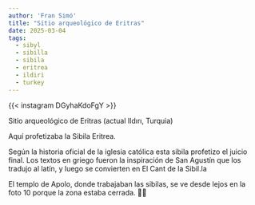 ```yaml
---
author: 'Fran Simó'
title: "Sitio arqueológico de Eritras"
date: 2025-03-04
tags:
  - sibyl
  - sibilla
  - sibila
  - eritrea
  - ildiri
  - turkey
---
```


{{< instagram DGyhaKdoFgY >}}

Sitio arqueológico de Eritras (actual Ildırı, Turquia)

Aquí profetizaba la Sibila Eritrea.

Según la historia oficial de la iglesia católica esta sibila profetizo el juicio final. Los textos en griego fueron la inspiración de San Agustín que los tradujo al latín, y luego se convierten en El Cant de la Sibil.la

El templo de Apolo, donde trabajaban las sibilas, se ve desde lejos en la foto 10 porque la zona estaba cerrada. 🤷‍♂️

